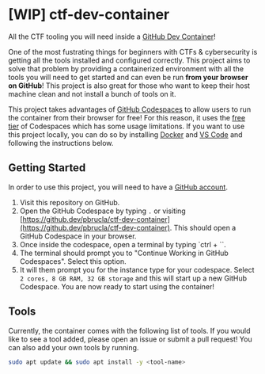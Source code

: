 # [WIP] ctf-dev-container
All the CTF tooling you will need inside a [GitHub Dev Container](https://docs.github.com/en/codespaces/setting-up-your-project-for-codespaces/adding-a-dev-container-configuration/introduction-to-dev-containers)!

One of the most fustrating things for beginners with CTFs & cybersecurity is getting all the tools installed and configured correctly. This project aims to solve that problem by providing a containerized environment with all the tools you will need to get started and can even be run **from your browser on GitHub**! This project is also great for those who want to keep their host machine clean and not install a bunch of tools on it.

This project takes advantages of [GitHub Codespaces](https://github.com/features/codespaces) to allow users to run the container from their browser for free! For this reason, it uses the [free tier](https://docs.github.com/en/billing/managing-billing-for-github-codespaces/about-billing-for-github-codespaces) of Codespaces which has some usage limitations. If you want to use this project locally, you can do so by installing [Docker](https://docs.docker.com/get-docker/) and [VS Code](https://code.visualstudio.com/download) and following the instructions below.

## Getting Started
In order to use this project, you will need to have a [GitHub account](https://github.com/).

1. Visit this repository on GitHub.
2. Open the GitHub Codespace by typing `.` or visiting [https://github.dev/pbrucla/ctf-dev-container](https://github.dev/pbrucla/ctf-dev-container). This should open a GitHub Codespace in your browser.
3. Once inside the codespace, open a terminal by typing `ctrl + \``.
4. The terminal should prompt you to "Continue Working in GitHub Codespaces". Select this option.
5. It will them prompt you for the instance type for your codespace. Select `2 cores, 8 GB RAM, 32 GB storage` and this will start up a new GitHub Codespace. You are now ready to start using the container!

## Tools
Currently, the container comes with the following list of tools. If you would like to see a tool added, please open an issue or submit a pull request! You can also add your own tools by running.

```bash
sudo apt update && sudo apt install -y <tool-name>
```
